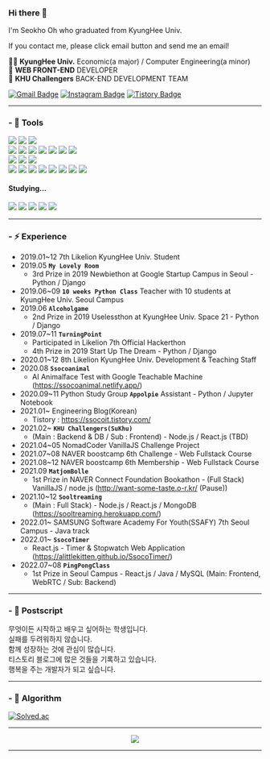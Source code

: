 ### Hi there 👋

<!--
**alittlekitten/alittlekitten** is a ✨ _special_ ✨ repository because its `README.md` (this file) appears on your GitHub profile.

Here are some ideas to get you started:

- 🔭 I’m currently working on ...
- 🌱 I’m currently learning ...
- 👯 I’m looking to collaborate on ...
- 🤔 I’m looking for help with ...
- 💬 Ask me about ...
- 📫 How to reach me: ...
- 😄 Pronouns: ...
- ⚡ Fun fact: ...
-->

I'm Seokho Oh who graduated from KyungHee Univ.

If you contact me, please click email button and send me an email!

👨‍🎓 <b>KyungHee Univ.</b> Economic(a major) / Computer Engineering(a minor)<br>
🌱 <b>WEB FRONT-END</b> DEVELOPER<br>
📝 <b>KHU Challengers</b> BACK-END DEVELOPMENT TEAM<br>

[![Gmail Badge](https://img.shields.io/badge/Gmail-EA4335?style=flat&logo=Gmail&logoColor=white)](mailto:dlscjs8646@gmail.com) 
[![Instagram Badge](https://img.shields.io/badge/Instagram-E4405F?style=flat&logo=Instagram&logoColor=white)](https://www.instagram.com/ssoconut/) 
[![Tistory Badge](https://img.shields.io/badge/SsocoIT%20Tistory%20Blog-006400?style=flat&logoColor=white)](https://ssocoit.tistory.com/)

---

### - 🔧 Tools

<div>
  <img src="https://img.shields.io/badge/JavaScript-F7DF1E?style=flat-square&logo=JavaScript&logoColor=black"/>
  <img src="https://img.shields.io/badge/C++-00599C?style=flat-square&logo=c%2B%2B&logoColor=white"/>
  <img src="https://img.shields.io/badge/Java-007396?style=flat-square&logo=java&logoColor=white"/>
</div>

<div>
  <img src="https://img.shields.io/badge/React-61DAFB?style=flat-square&logo=React&logoColor=white"/>
  <img src="https://img.shields.io/badge/HTML5-E34F26?style=flat-square&logo=HTML5&logoColor=white"/>
  <img src="https://img.shields.io/badge/CSS3-1572B6?style=flat-square&logo=CSS3&logoColor=white"/>
  <img src="https://img.shields.io/badge/Sass-CC6699?style=flat-square&logo=Sass&logoColor=white"/>
  <img src="https://img.shields.io/badge/StyledComponents-DB7093?style=flat-square&logo=styled-components&logoColor=white"/>
  <img src="https://img.shields.io/badge/Emotion-C865B9?style=flat-square&logo=Emotion&logoColor=white"/>
  <img src="https://img.shields.io/badge/Pug-A86454?style=flat-square&logo=Pug&logoColor=white"/>
</div>

<div>
  <img src="https://img.shields.io/badge/Node.js-339933?style=flat-square&logo=Node.js&logoColor=white"/>
  <img src="https://img.shields.io/badge/Express-000000?style=flat-square&logo=Express&logoColor=white"/>
  <img src="https://img.shields.io/badge/Django-092E20?style=flat-square&logo=Node.js&logoColor=white"/>
</div>

<div>
  <img src="https://img.shields.io/badge/Git-F05032?style=flat-square&logo=Git&logoColor=white"/>
  <img src="https://img.shields.io/badge/Github-181717?style=flat-square&logo=Github&logoColor=white"/>
  <img src="https://img.shields.io/badge/Webpack-8DD6F9?style=flat-square&logo=Webpack&logoColor=white"/>
  <img src="https://img.shields.io/badge/Sequelize-52B0E7?style=flat-square&logo=Sequelize&logoColor=white"/>
  <img src="https://img.shields.io/badge/NGINX-009639?style=flat-square&logo=NGINX&logoColor=white"/>
  <img src="https://img.shields.io/badge/Slack-4A154B?style=flat-square&logo=Slack&logoColor=white"/>
  <img src="https://img.shields.io/badge/Notion-000000?style=flat-square&logo=Notion&logoColor=white"/>
  <img src="https://img.shields.io/badge/Figma-F24E1E?style=flat-square&logo=Figma&logoColor=white"/>
</div>


#### Studying...
<div>
  <img src="https://img.shields.io/badge/MySQL-4479A1?style=flat-square&logo=MySQL&logoColor=white"/>
  <img src="https://img.shields.io/badge/MongoDB-47A248?style=flat-square&logo=MongoDB&logoColor=white"/>
  <img src="https://img.shields.io/badge/TypeScript-3178C6?style=flat-square&logo=TypeScript&logoColor=white"/>
  <img src="https://img.shields.io/badge/Redux-764ABC?style=flat-square&logo=Redux&logoColor=white"/>
  <img src="https://img.shields.io/badge/SpringBoot-6DB33F?style=flat-square&logo=springboot&logoColor=white"/>
</div>

---

### - ⚡ Experience

- 2019.01~12 7th Likelion KyungHee Univ. Student
- 2019.05 **`My Lovely Room`**
  - 3rd Prize in 2019 Newbiethon at Google Startup Campus in Seoul - Python / Django
- 2019.06~09 **`10 weeks Python Class`** Teacher with 10 students at KyungHee Univ. Seoul Campus
- 2019.06 **`Alcoholgame`**
  - 2nd Prize in 2019 Uselessthon at KyungHee Univ. Space 21 - Python / Django
- 2019.07~11 **`TurningPoint`**
  - Participated in Likelion 7th Official Hackerthon
  - 4th Prize in 2019 Start Up The Dream - Python / Django
- 2020.01~12 8th Likelion KyungHee Univ. Development & Teaching Staff
- 2020.08 **`Ssocoanimal`**
  - AI Animalface Test with Google Teachable Machine (https://ssocoanimal.netlify.app/)
- 2020.09~11 Python Study Group **`Appolpie`** Assistant - Python / Jupyter Notebook
- 2021.01~ Engineering Blog(Korean)
  - Tistory : https://ssocoit.tistory.com/
- 2021.02~ **`KHU Challengers(SuKhu)`**
  - (Main : Backend & DB / Sub : Frontend) - Node.js / React.js (TBD)
- 2021.04~05 NomadCoder VanillaJS Challenge Project
- 2021.07~08 NAVER boostcamp 6th Challenge - Web Fullstack Course
- 2021.08~12 NAVER boostcamp 6th Membership - Web Fullstack Course
- 2021.09 **`MatjomBolle`**
  - 1st Prize in NAVER Connect Foundation Bookathon - (Full Stack) VanillaJS / node.js (http://want-some-taste.o-r.kr/ (Pause))
- 2021.10~12 **`Sooltreaming`**
  - (Main : Full Stack) - Node.js / React.js / MongoDB (https://sooltreaming.herokuapp.com/)
- 2022.01~ SAMSUNG Software Academy For Youth(SSAFY) 7th Seoul Campus - Java track
- 2022.01~ **`SsocoTimer`**
  - React.js - Timer & Stopwatch Web Application (https://alittlekitten.github.io/SsocoTimer/)
- 2022.07~08 **`PingPongClass`**
  - 1st Prize in Seoul Campus - React.js / Java / MySQL (Main: Frontend, WebRTC / Sub: Backend)
---

### - 🏹 Postscript

무엇이든 시작하고 배우고 싶어하는 학생입니다.<br>
실패를 두려워하지 않습니다.<br>
함께 성장하는 것에 관심이 많습니다.<br>
티스토리 블로그에 많은 것들을 기록하고 있습니다.<br>
행복을 주는 개발자가 되고 싶습니다.<br>

---

### - 🥜 Algorithm

[![Solved.ac](http://mazassumnida.wtf/api/v2/generate_badge?boj=evade)](https://solved.ac/evade)

<hr />
<div align="center">
  <a href="https://hits.seeyoufarm.com"><img src="https://hits.seeyoufarm.com/api/count/incr/badge.svg?url=https%3A%2F%2Fgithub.com%2Falittlekitten&count_bg=%2353A27B&title_bg=%23555555&icon=&icon_color=%23E7E7E7&title=Hits&edge_flat=false"/></a>
</div>
<hr />


